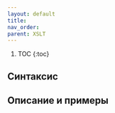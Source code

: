 ```yaml
---
layout: default
title:
nav_order:
parent: XSLT
---
```


<!-- prettier-ignore -->
1. TOC
{:toc}

## Синтаксис

## Описание и примеры
